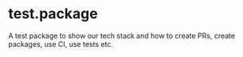 # test.package

A test package to show our tech stack and how to create PRs, create packages, use CI, use tests etc.
